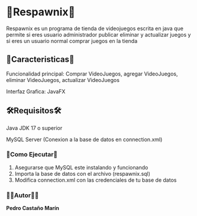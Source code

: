 # 🛒Respawnix🛒

Respawnix es un programa de tienda de videojuegos escrita en java que permite si eres usuario administrador publicar eliminar y actualizar juegos y si eres un usuario normal comprar juegos en la tienda


## 📘Caracteristicas📘

Funcionalidad principal: Comprar VideoJuegos, agregar VideoJuegos, eliminar VideoJuegos, actualizar VideoJuegos

Interfaz Grafica: JavaFX

## 🛠️Requisitos🛠️

Java JDK 17 o superior

MySQL Server (Conexion a la base de datos en connection.xml)

### 🚀Como Ejecutar🚀

1. Asegurarse que MySQL este instalando y funcionando
2. Importa la base de datos con el archivo (respawnix.sql)
3. Modifica connection.xml con las credenciales de tu base de datos

### 👨‍💻Autor👨‍💻

**Pedro Castaño Marín**
